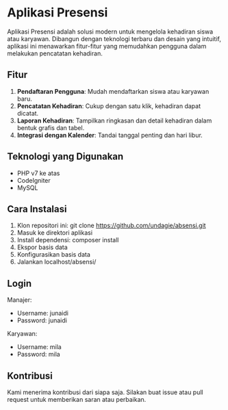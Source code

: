 # Aplikasi Presensi

Aplikasi Presensi adalah solusi modern untuk mengelola kehadiran siswa atau karyawan. Dibangun dengan teknologi terbaru dan desain yang intuitif, aplikasi ini menawarkan fitur-fitur yang memudahkan pengguna dalam melakukan pencatatan kehadiran.

## Fitur

1. **Pendaftaran Pengguna**: Mudah mendaftarkan siswa atau karyawan baru.
2. **Pencatatan Kehadiran**: Cukup dengan satu klik, kehadiran dapat dicatat.
3. **Laporan Kehadiran**: Tampilkan ringkasan dan detail kehadiran dalam bentuk grafis dan tabel.
4. **Integrasi dengan Kalender**: Tandai tanggal penting dan hari libur.

## Teknologi yang Digunakan

- PHP v7 ke atas
- CodeIgniter
- MySQL

## Cara Instalasi

1. Klon repositori ini:
   git clone https://github.com/undagie/absensi.git
2. Masuk ke direktori aplikasi
3. Install dependensi:
   composer install
4. Ekspor basis data
5. Konfigurasikan basis data
6. Jalankan localhost/absensi/

## Login

Manajer:

- Username: junaidi
- Password: junaidi

Karyawan:

- Username: mila
- Password: mila

## Kontribusi

Kami menerima kontribusi dari siapa saja. Silakan buat issue atau pull request untuk memberikan saran atau perbaikan.
